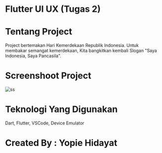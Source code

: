 # Flutter UI UX (Tugas 2)

# Tentang Project
Project bertemakan Hari Kemerdekaan Republik Indonesia. Untuk membakar semangat kemerdekaan, Kita bangkitkan kembali Slogan "Saya Indonesia, Saya Pancasila".

# Screenshoot Project
![ss](https://user-images.githubusercontent.com/47374911/64258968-5dd4b600-cf52-11e9-92aa-4615feb2d991.PNG)

# Teknologi Yang Digunakan
Dart, Flutter, VSCode, Device Emulator

# Created By : Yopie Hidayat

